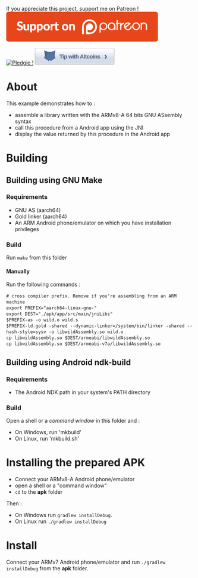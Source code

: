 If you appreciate this project, support me on Patreon !
[![Patreon !](https://raw.githubusercontent.com/Miouyouyou/RockMyy/master/.img/button-patreon.png)](https://www.patreon.com/Miouyouyou)

[![Pledgie !](https://pledgie.com/campaigns/32702.png)](https://pledgie.com/campaigns/32702)
[![Tip with Altcoins](https://raw.githubusercontent.com/Miouyouyou/Shapeshift-Tip-button/9e13666e9d0ecc68982fdfdf3625cd24dd2fb789/Tip-with-altcoin.png)](https://shapeshift.io/shifty.html?destination=16zwQUkG29D49G6C7pzch18HjfJqMXFNrW&output=BTC)

# About

This example demonstrates how to :

* assemble a library written with the ARMv8-A 64 bits GNU ASsembly syntax
* call this procedure from a Android app using the JNI
* display the value returned by this procedure in the Android app

# Building
## Building using GNU Make

### Requirements

* GNU AS (aarch64)
* Gold linker (aarch64)
* An ARM Android phone/emulator on which you have installation privileges

### Build

Run `make` from this folder

#### Manually

Run the following commands :

```
# cross compiler prefix. Remove if you're assembling from an ARM machine
export PREFIX="aarch64-linux-gnu-"
export DEST="./apk/app/src/main/jniLibs"
$PREFIX-as -o wild.o wild.s
$PREFIX-ld.gold -shared --dynamic-linker=/system/bin/linker -shared --hash-style=sysv -o libwildAssembly.so wild.o
cp libwildAssembly.so $DEST/armeabi/libwildAssembly.so
cp libwildAssembly.so $DEST/armeabi-v7a/libwildAssembly.so
```
## Building using Android ndk-build

### Requirements

* The Android NDK path in your system's PATH directory

### Build

Open a shell or a *command window* in this folder and :
* On Windows, run 'mkbuild'
* On Linux, run 'mkbuild.sh'

# Installing the prepared APK

* Connect your ARMv8-A Android phone/emulator
* open a shell or a "command window"
* `cd` to the **apk** folder

Then :
* On Windows run `gradlew installDebug`.
* On Linux run `./gradlew installDebug`

# Install

Connect your ARMv7 Android phone/emulator and run `./gradlew installDebug` from the **apk** folder.

